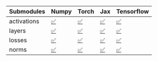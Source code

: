 | Submodules   | Numpy                                                                                                                           | Torch                                                                                                                           | Jax                                                                                                                             | Tensorflow                                                                                                                      |
|:-------------|:--------------------------------------------------------------------------------------------------------------------------------|:--------------------------------------------------------------------------------------------------------------------------------|:--------------------------------------------------------------------------------------------------------------------------------|:--------------------------------------------------------------------------------------------------------------------------------|
| activations  | <a href="https://github.com/unifyai/ivy/runs/8226222073?check_suite_focus=true" rel="noopener noreferrer" target="_blank">✅</a> | <a href="https://github.com/unifyai/ivy/runs/8226222614?check_suite_focus=true" rel="noopener noreferrer" target="_blank">✅</a> | <a href="https://github.com/unifyai/ivy/runs/8226223119?check_suite_focus=true" rel="noopener noreferrer" target="_blank">✅</a> | <a href="https://github.com/unifyai/ivy/runs/8226223685?check_suite_focus=true" rel="noopener noreferrer" target="_blank">✅</a> |
| layers       | <a href="https://github.com/unifyai/ivy/runs/8226222188?check_suite_focus=true" rel="noopener noreferrer" target="_blank">✅</a> | <a href="https://github.com/unifyai/ivy/runs/8226222742?check_suite_focus=true" rel="noopener noreferrer" target="_blank">✅</a> | <a href="https://github.com/unifyai/ivy/runs/8226223256?check_suite_focus=true" rel="noopener noreferrer" target="_blank">✅</a> | <a href="https://github.com/unifyai/ivy/runs/8226223900?check_suite_focus=true" rel="noopener noreferrer" target="_blank">✅</a> |
| losses       | <a href="https://github.com/unifyai/ivy/runs/8226222296?check_suite_focus=true" rel="noopener noreferrer" target="_blank">✅</a> | <a href="https://github.com/unifyai/ivy/runs/8226222862?check_suite_focus=true" rel="noopener noreferrer" target="_blank">✅</a> | <a href="https://github.com/unifyai/ivy/runs/8226223422?check_suite_focus=true" rel="noopener noreferrer" target="_blank">✅</a> | <a href="https://github.com/unifyai/ivy/runs/8226224006?check_suite_focus=true" rel="noopener noreferrer" target="_blank">✅</a> |
| norms        | <a href="https://github.com/unifyai/ivy/runs/8226222448?check_suite_focus=true" rel="noopener noreferrer" target="_blank">✅</a> | <a href="https://github.com/unifyai/ivy/runs/8226222999?check_suite_focus=true" rel="noopener noreferrer" target="_blank">✅</a> | <a href="https://github.com/unifyai/ivy/runs/8226223552?check_suite_focus=true" rel="noopener noreferrer" target="_blank">✅</a> | <a href="https://github.com/unifyai/ivy/runs/8226224152?check_suite_focus=true" rel="noopener noreferrer" target="_blank">✅</a> |